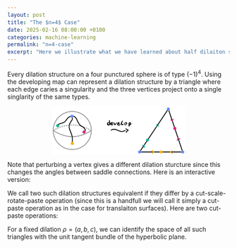 ```yaml
---
layout: post
title: "The $n=4$ Case"
date: 2025-02-16 08:00:00 +0100
categories: machine-learning
permalink: "n=4-case"
excerpt: "Here we illustrate what we have learned about half dilaiton structures on four punctured spheres."
---
```

<!-- GeoGebra -->
<script src="https://www.geogebra.org/apps/deployggb.js"></script>
  
Every dilation structure on a four punctured sphere is of type $(-1)^4$. Using the developing map can represent a dilation structure by a triangle where each edge caries a singularity and the three vertices project onto a single singlarity of the same types. 

<img src="/assets/svgs/n=4/output-1.svg" alt="Developing map" style="width: 60%; display: block; margin: 0 auto;">


Note that perturbing a vertex gives a different dilation sturcture since this changes the angles between saddle connections. Here is an interactive version:
<div id="01-simpleTriangleWithSliders" style="width:100%; "></div>

We call two such dilation structures equivalent if they differ by a cut-scale-rotate-paste operation (since this is a handfull we will call it simply a cut-paste operation as in the case for translaiton surfaces). Here are two cut-paste operations:

<div id="03-simpleCutPaste" style="width:100%; "></div>


For a fixed dilation $\rho = (a,b,c)$, we can identify the space of all such triangles with the unit tangent bundle of the hyperbolic plane.
<div id="02-trianglesAsUnittangentbundle" style="width:100%; "></div>


<script>
// Function to create parameters with a given filename
function createParameters(container, filename) {
    var width = container.offsetWidth;
    return {
        "width": width,
        "height": width/2,
        "showToolBar": false,
        "borderColor": null,
        "showMenuBar": false,
        "showAlgebraInput": false,
        "showResetIcon": false,
        "enableLabelDrags": false,
        "enableShiftDragZoom": true,
        "enableRightClick": false,
        "showToolBarHelp": false,
        "errorDialogsActive": true,
        "useBrowserForJS": false,
        "perspective": "G",
        "showAlgebraView": false,
        "filename": filename
    };
}

// Get containers
var simpleTriangleWithSlidersContainer = document.getElementById('01-simpleTriangleWithSliders');
var trianglesAsUnittangentbundleContainer = document.getElementById('02-trianglesAsUnittangentbundle');
var simpleCutPasteContainer = document.getElementById('03-simpleCutPaste');

// Create applets with different files
var applet1 = new GGBApplet(createParameters(simpleTriangleWithSlidersContainer, "{{ site.baseurl }}/assets/geogebra/01-simple_triangle_with_sliders.ggb"), true);
var applet2 = new GGBApplet(createParameters(trianglesAsUnittangentbundleContainer, "{{ site.baseurl }}/assets/geogebra/02-triangles_as_unittangentbundle.ggb"), true);
var applet3 = new GGBApplet(createParameters(trianglesAsUnittangentbundleContainer, "{{ site.baseurl }}/assets/geogebra/03-simpleCutPaste.ggb"), true);
// Inject both applets when window loads
window.onload = function() {
    applet1.inject('01-simpleTriangleWithSliders');
    applet2.inject('02-trianglesAsUnittangentbundle');
    applet3.inject('03-simpleCutPaste');
    
}
</script>

